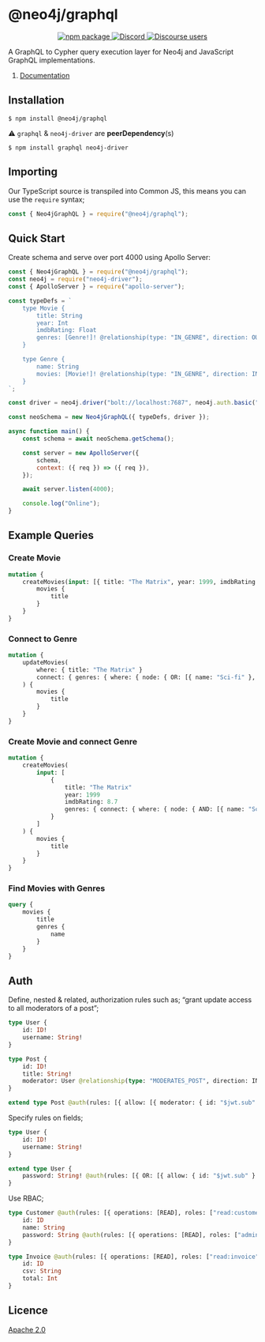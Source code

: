 # @neo4j/graphql

<p align="center">
  <a href="https://badge.fury.io/js/%40neo4j%2Fgraphql">
    <img alt="npm package" src="https://badge.fury.io/js/%40neo4j%2Fgraphql.svg">
  </a>
  <a href="https://discord.gg/neo4j">
    <img alt="Discord" src="https://img.shields.io/discord/787399249741479977?logo=discord&logoColor=white">
  </a>
  <a href="https://community.neo4j.com/c/drivers-stacks/graphql/33">
    <img alt="Discourse users" src="https://img.shields.io/discourse/users?logo=discourse&server=https%3A%2F%2Fcommunity.neo4j.com">
  </a>
</p>

A GraphQL to Cypher query execution layer for Neo4j and JavaScript GraphQL implementations.

1. [Documentation](https://neo4j.com/docs/graphql-manual/current/)

## Installation

```
$ npm install @neo4j/graphql
```

⚠ `graphql` & `neo4j-driver` are **peerDependency**(s)

```
$ npm install graphql neo4j-driver
```

## Importing

Our TypeScript source is transpiled into Common JS, this means you can use the `require` syntax;

```js
const { Neo4jGraphQL } = require("@neo4j/graphql");
```

## Quick Start

Create schema and serve over port 4000 using Apollo Server:

```js
const { Neo4jGraphQL } = require("@neo4j/graphql");
const neo4j = require("neo4j-driver");
const { ApolloServer } = require("apollo-server");

const typeDefs = `
    type Movie {
        title: String
        year: Int
        imdbRating: Float
        genres: [Genre!]! @relationship(type: "IN_GENRE", direction: OUT)
    }

    type Genre {
        name: String
        movies: [Movie!]! @relationship(type: "IN_GENRE", direction: IN)
    }
`;

const driver = neo4j.driver("bolt://localhost:7687", neo4j.auth.basic("neo4j", "letmein"));

const neoSchema = new Neo4jGraphQL({ typeDefs, driver });

async function main() {
    const schema = await neoSchema.getSchema();

    const server = new ApolloServer({
        schema,
        context: ({ req }) => ({ req }),
    });

    await server.listen(4000);

    console.log("Online");
}
```

## Example Queries

### Create Movie

```graphql
mutation {
    createMovies(input: [{ title: "The Matrix", year: 1999, imdbRating: 8.7 }]) {
        movies {
            title
        }
    }
}
```

### Connect to Genre

```graphql
mutation {
    updateMovies(
        where: { title: "The Matrix" }
        connect: { genres: { where: { node: { OR: [{ name: "Sci-fi" }, { name: "Action" }] } } } }
    ) {
        movies {
            title
        }
    }
}
```

### Create Movie and connect Genre

```graphql
mutation {
    createMovies(
        input: [
            {
                title: "The Matrix"
                year: 1999
                imdbRating: 8.7
                genres: { connect: { where: { node: { AND: [{ name: "Sci-fi" }, { name: "Action" }] } } } }
            }
        ]
    ) {
        movies {
            title
        }
    }
}
```

### Find Movies with Genres

```graphql
query {
    movies {
        title
        genres {
            name
        }
    }
}
```

## Auth

Define, nested & related, authorization rules such as; “grant update access to all moderators of a post”;

```graphql
type User {
    id: ID!
    username: String!
}

type Post {
    id: ID!
    title: String!
    moderator: User @relationship(type: "MODERATES_POST", direction: IN)
}

extend type Post @auth(rules: [{ allow: [{ moderator: { id: "$jwt.sub" } }], operations: [UPDATE] }])
```

Specify rules on fields;

```graphql
type User {
    id: ID!
    username: String!
}

extend type User {
    password: String! @auth(rules: [{ OR: [{ allow: { id: "$jwt.sub" } }, { roles: ["admin"] }] }])
}
```

Use RBAC;

```graphql
type Customer @auth(rules: [{ operations: [READ], roles: ["read:customer"] }]) {
    id: ID
    name: String
    password: String @auth(rules: [{ operations: [READ], roles: ["admin"] }])
}

type Invoice @auth(rules: [{ operations: [READ], roles: ["read:invoice"] }]) {
    id: ID
    csv: String
    total: Int
}
```

## Licence

[Apache 2.0](https://github.com/neo4j/graphql/blob/master/packages/graphql/LICENSE.txt)
